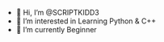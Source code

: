 - 👋 Hi, I’m @SCRIPTKIDD3
- 👀 I’m interested in Learning Python & C++ 
- 🌱 I’m currently Beginner

<!---
SCRIPTKIDD3/SCRIPTKIDD3 is a ✨ special ✨ repository because its `AboutMe.md` (this file) appears on your GitHub profile.
You can click the Preview link to take a look at your changes.
--->
